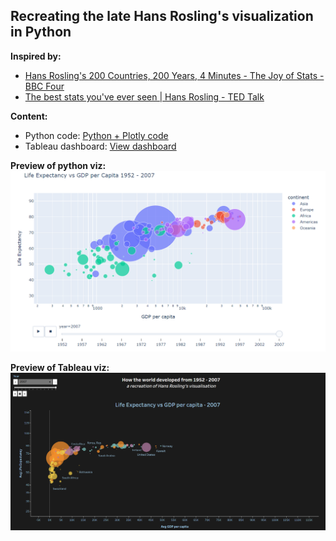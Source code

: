 ## Recreating the late Hans Rosling's visualization in Python

**Inspired by:** 

* [Hans Rosling's 200 Countries, 200 Years, 4 Minutes - The Joy of Stats - BBC Four](https://www.youtube.com/watch?v=jbkSRLYSojo)
* [The best stats you've ever seen | Hans Rosling - TED Talk](https://www.youtube.com/watch?v=hVimVzgtD6w)

**Content:**
* Python code: [Python + Plotly code](https://github.com/evil-in/Hans-Rosling-viz/blob/master/code.ipynb)
* Tableau dashboard: [View dashboard](https://public.tableau.com/app/profile/preethi.evelyn.sadananadan/viz/WorldviewLifeexpectancyvsGDPpercapitaovertime/Worldview?publish=yes)

**Preview of python viz:**
![Life expectancy vs GDP per capita](https://github.com/evil-in/Hans-Rosling-viz/blob/master/life_exp_vs_GDP_per_capita.png)

**Preview of Tableau viz:**
![Tableau version](https://github.com/evil-in/Hans-Rosling-viz/blob/master/tableau%20viz.png)

